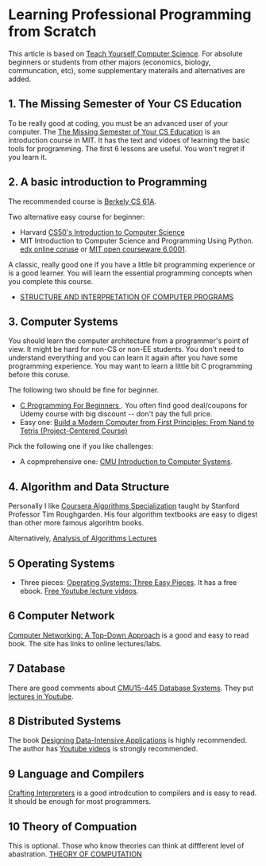 # Learning Professional Programming from Scratch

This article is based on [Teach Yourself Computer Science](https://teachyourselfcs.com/). For absolute beginners or students from other majors (economics, biology, communcation, etc), some supplementary materails and alternatives are added.

## 1. The Missing Semester of Your CS Education

To be really good at coding, you must be an advanced user of your computer.  The [The Missing Semester of Your CS Education](https://missing.csail.mit.edu/) is an introduction course in MIT. It has the text and vidoes of learning the basic tools for programming. The first 6 lessons are useful. You won't regret if you learn it.

## 2. A basic introduction to Programming

The recommended course is [Berkely CS 61A](https://archive.org/details/ucberkeley-webcast-PL3E89002AA9B9879E).


Two alternative easy course for beginner: 

- Harvard [CS50's Introduction to Computer Science](https://www.edx.org/course/introduction-computer-science-harvardx-cs50x)
- MIT Introduction to Computer Science and Programming Using Python. [edx online coruse](https://www.edx.org/course/introduction-to-computer-science-and-programming-7) or [MIT open courseware 6.0001](https://ocw.mit.edu/courses/6-0001-introduction-to-computer-science-and-programming-in-python-fall-2016/).

A classic, really good one if you have a little bit programming experience or is a good learner. You will learn the essential programming concepts when you complete this course.

- [STRUCTURE AND INTERPRETATION OF COMPUTER PROGRAMS](https://ocw.mit.edu/courses/6-001-structure-and-interpretation-of-computer-programs-spring-2005/)

## 3. Computer Systems

You should learn the computer architecture from a programmer's point of view. It might be hard for non-CS or non-EE students. You don't need to understand everything and you can learn it again after you have some programming experience. You may want to learn a little bit C programming before this coruse. 

The following two should be fine for beginner.
- [C Programming For Beginners ](https://www.udemy.com/course/c-programming-for-beginners-/). You often find good deal/coupons for Udemy course with big discount -- don't pay the full price.
- Easy one: [Build a Modern Computer from First Principles: From Nand to Tetris (Project-Centered Course)](https://www.coursera.org/learn/build-a-computer)


Pick the following one if you like challenges:

- A copmprehensive one: [CMU Introduction to Computer Systems](http://www.cs.cmu.edu/~213/index.html). 

## 4. Algorithm and Data Structure

Personally I like [Coursera Algorithms Specialization](https://www.coursera.org/specializations/algorithms) taught by Stanford Professor Tim Roughgarden. His four algorithm textbooks are easy to digest than other more famous algorihtm books.

Alternatively, [Analysis of Algorithms Lectures](https://www3.cs.stonybrook.edu/~skiena/373/videos/)

## 5 Operating Systems

- Three pieces: [Operating Systems: Three Easy Pieces](https://pages.cs.wisc.edu/~remzi/OSTEP/). It has a free ebook. [Free Youtube lecture videos](https://www.youtube.com/playlist?list=PLDW872573QAb4bj0URobvQTD41IV6gRkx).

## 6 Computer Network

[Computer Networking: A Top-Down Approach](https://gaia.cs.umass.edu/kurose_ross/index.php) is a good and easy to read book. The site has links to online lectures/labs.


## 7 Database

There are good comments about [CMU15-445 Database Systems](https://15445.courses.cs.cmu.edu/fall2022/). They put [lectures in Youtube](https://www.youtube.com/playlist?list=PLSE8ODhjZXjaKScG3l0nuOiDTTqpfnWFf).

## 8 Distributed Systems

The book [Designing Data-Intensive Applications](https://smile.amazon.com/Designing-Data-Intensive-Applications-Reliable-Maintainable-ebook/dp/B06XPJML5D/) is highly recommended. The author has [Youtube videos](https://www.youtube.com/playlist?list=PL4KdJM8LzAMecwInbBK5GJ3Anz-ts75RQ) is strongly recommended. 

## 9 Language and Compilers

[Crafting Interpreters](https://craftinginterpreters.com/contents.html) is a good introdcution to compilers and is easy to read. It should be enough for most programmers.

## 10 Theory of Compuation

This is optional. Those who know theories can think at diffferent level of abastration. [THEORY OF COMPUTATION](https://ocw.mit.edu/courses/18-404j-theory-of-computation-fall-2020/)





